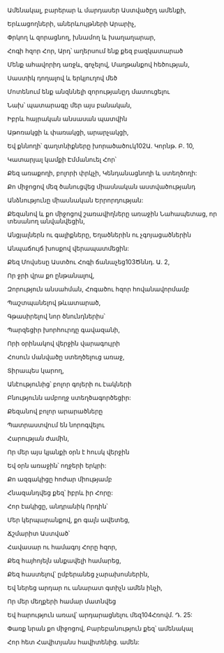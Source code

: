 Ամենակալ, բարերար և մարդասեր Աստվածըդ ամենքի,

Երևացողների, աներևույթների Արարիչ,

Փրկող և զորացնող, խնամող և խաղաղարար,

Հոգի հզոր Հոր, Արդ՝ աղերսում ենք քեզ բազկատարած

Մենք ահավորիդ առջև, գոչելով, Մաղթանքով հեծության,

Սաստիկ դողալով և երկյուղով մեծ

Մոտենում ենք անզննելի զորությանըդ մատուցելու

Նախ՝ պատարագը մեր այս բանական,

Իբրև հայրական անսասան պատվին

Աթոռակցի և փառակցի, արարչակցի,

Եվ քննողի՝ գաղտնիքները խորածածուկ102Ա. Կորնթ. Բ. 10,

Կատարյալ կամքի Էմմանուել Հոր՝

Քեզ առաքողի, բոլորի փրկչի, Կենդանացնողի և ստեղծողի:

Քո միջոցով մեզ ծանուցվեց միասնական աստվածությանդ

Անձնությունը միասնական Երրորդության:

Քեզանով և քո միջոցով շառավիղները առաջին Նահապետաց, որ տեսանող անվանվեցին,

Անցյալներն ու գալիքները, Եղածներին ու չգոյացածներին

Անպաճույճ խոսքով վերապատմեցին:

Քեզ Մովսեսը Աստծու Հոգի ճանաչեց103Ծննդ. Ա. 2,

Որ ջրի վրա քո ընթանալով,

Զորություն անսահման, Հոգածու հզոր հովանավորմամբ

Պաշտպանելով թևատարած,

Գթասիրելով նոր ծնունդներիս՝

Պարզեցիր խորհուրդը գավազանի,

Որի օրինակով վերջին վարագույրի

Հոսուն մանվածը ստեղծելուց առաջ,

Տիրապես կարող,

Անէությունից՝ բոլոր գոյերի ու էակների

Բնությունն ամբողջ ստեղծագործեցիր:

Քեզանով բոլոր արարածները

Պատրաստվում են նորոգվելու

Հարության ժամին,

Որ մեր այս կյանքի օրն է հուսկ վերջին

Եվ օրն առաջին՝ ողջերի երկրի:

Քո ազգակիցը հոժար միությամբ

Հնազանդվեց քեզ՝ իբրև իր Հորը:

Հոր էակիցը, անդրանիկ Որդին՝

Մեր կերպարանքով, քո գալն ավետեց,

Ճշմարիտ Աստված՝

Հավասար ու համագոյ Հորը հզոր,

Քեզ հայհոյելն անքավելի համարեց,

Քեզ հաստելով՝ ըմբերանեց չարախոսներին,

Եվ ներեց արդար ու անարատ գտիչն ամեն ինչի,

Որ մեր մեղքերի համար մատնվեց

Եվ հարություն առավ՝ արդարացնելու մեզ104Հռովմ. Դ. 25:

Փառք նրան քո միջոցով, Բարեբանություն քեզ՝ ամենակալ

Հոր հետ Հավիտյանս հավիտենից. ամեն: